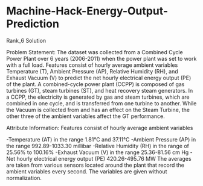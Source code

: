 # Machine-Hack-Energy-Output-Prediction
Rank_6 Solution

Problem Statement: The dataset was collected from a Combined Cycle Power Plant over 6 years (2006-2011) when the power plant was set to work with a full load. Features consist of hourly average ambient variables Temperature (T), Ambient Pressure (AP), Relative Humidity (RH), and Exhaust Vacuum (V) to predict the net hourly electrical energy output (PE) of the plant.
A combined-cycle power plant (CCPP) is composed of gas turbines (GT), steam turbines (ST), and heat recovery steam generators.
In a CCPP, the electricity is generated by gas and steam turbines, which are combined in one cycle, and is transferred from one turbine to another. While the Vacuum is collected from and has an effect on the Steam Turbine, the other three of the ambient variables affect the GT performance.


Attribute Information:
Features consist of hourly average ambient variables

-Temperature (AT) in the range 1.81°C and 37.11°C
-Ambient Pressure (AP) in the range 992.89-1033.30 millibar
-Relative Humidity (RH) in the range of 25.56% to 100.16%
-Exhaust Vacuum (V) in the range 25.36-81.56 cm Hg
-Net hourly electrical energy output (PE) 420.26-495.76 MW
The averages are taken from various sensors located around the plant that record the ambient variables every second. The variables are given without normalization.
